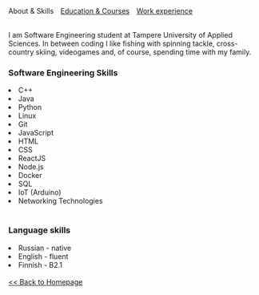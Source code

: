 <html>
    <head>
        <meta charset="UTF-8">
        <style>
            .info {
                margin-right: 10px;
            }
        </style>
    </head>
    <body>
        <span class="info">About & Skills</span>
        <a class="info" href="https://lozhkiniurii.github.io/education">Education & Courses</a>
        <a class="info" href="https://lozhkiniurii.github.io/experience">Work experience</a>
        <br/><br/>
        <p>
            I am Software Engineering student at Tampere University of Applied Sciences.
            In between coding I like fishing with spinning tackle, cross-country skiing, videogames and, of course, spending time with my family.
        </p>
        <h3>Software Engineering Skills</h3>
            <li>C++</li>
            <li>Java</li>
            <li>Python</li>
            <li>Linux</li>
            <li>Git</li>
            <li>JavaScript</li>
            <li>HTML</li>
            <li>CSS</li>
            <li>ReactJS</li>
            <li>Node.js</li>
            <li>Docker</li>
            <li>SQL</li>
            <li>IoT (Arduino)</li>
            <li>Networking Technologies</li>
        <br/>
        <h3>Language skills</h3>
            <li>Russian - native</li>
            <li>English - fluent</li>
            <li>Finnish - B2.1</li>
        <br/>
        <a href="https://lozhkiniurii.github.io"><< Back to Homepage</a>
    </body>
</html>
